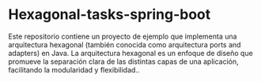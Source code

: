 # Hexagonal-tasks-spring-boot
 Este repositorio contiene un proyecto de ejemplo que implementa una arquitectura hexagonal (también conocida como arquitectura ports and adapters) en Java. La arquitectura hexagonal es un enfoque de diseño que promueve la separación clara de las distintas capas de una aplicación, facilitando la modularidad y flexibilidad..

